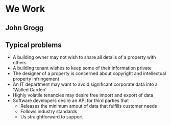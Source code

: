 # We Work

## John Grogg



## Typical problems

* A building owner may not wish to share all details of a property with others
* A building tenant wishes to keep some of their information private
* The designer of a property is concerned about copyright and intellectual property infringement
* An IT department may want to avoid significant corporate data into a 'Walled Garden'
* Highly volatile tenancies may desire free import and export of data
* Software developers desire an API for third parties that 
    * Releases the minimum amout of data that fulfills customer needs
    * Follows industry standards
    * Us straightforward to support
